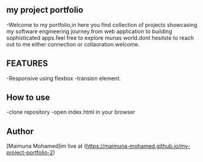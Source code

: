## my project portfolio
-Welcome to my portfolio,in here you find collection of projects showcasing my software engineering journey.from web application to building sophisticated apps.feel free to explore munas world.dont hesitste to reach out to me either connection or collaoration.welcome.


## FEATURES
-Responsive using flexbox
-transion element.


## How to use
-clone repository
-open index.html in your browser


## Author
[Maimuna Mohamed]im live at (https://maimuna-mohamed.github.io/my-project-portfolio-2)

